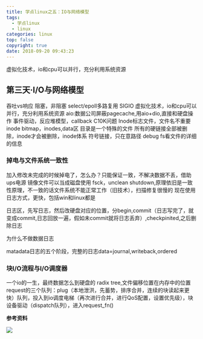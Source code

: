 ```yaml
---
title: 学点linux之五：IO与网络模型
tags:
  - 学点linux
  - linux
categories: linux
top: false
copyright: true
date: 2018-09-20 09:43:23
---
```

虚拟化技术，io和cpu可以并行，充分利用系统资源
<!--more-->


## 第三天·I/O与网络模型
吞吐vs响应
阻塞，非阻塞
select/epoll多路复用
SIGIO
虚拟化技术，io和cpu可以并行，充分利用系统资源
aio:数据公司屏蔽pagecache,用aio+dio,直接和硬盘操作
事件驱动，反应堆模型，callback
C10K问题
Inode标志文件，文件名不重要
inode bitmap，inodes,data区
目录是一个特殊的文件
所有的硬链接全部被删除，inode才会被删除，inode体系
符号链接，只在意路径
debug fs看文件的详细的信息

### 掉电与文件系统一致性
加入修改未完成的时候掉电了，怎么办？只能保证一致，不解决数据不丢，借助ups电源
镜像文件可以当成磁盘使用
fsck，unclean shutdown,原理依旧是一致性原理，不一致的话文件系统不能正常工作（旧技术），扫描修复很慢的
现在使用日志方式，更快，包括win和linux都是

日志区，先写日志，然后改硬盘对应的位置，分begin,commit（日志写完了，就变成commit,日志回放一遍，假如未commit就将日志丢弃）,checkpinited,之后删除日志

为什么不做数据日志

matadata日志的五个阶段，完整的日志data=journal,writeback,ordered

### 块I/O流程与I/O调度器
一个io的一生，最终数据怎么到硬盘的
radix tree,文件偏移位置在内存中的位置
request的三个队列：plug（本地泄洪，先蓄势，排序合并，连续的块读起来更快）队列，投入到io调度电梯（再次进行合并，进行QoS配置，设置优先级），块设备驱动（dispatch队列），进入request_fn()



**参考资料**
[]()

![](http://oankigr4l.bkt.clouddn.com/wexin.png)